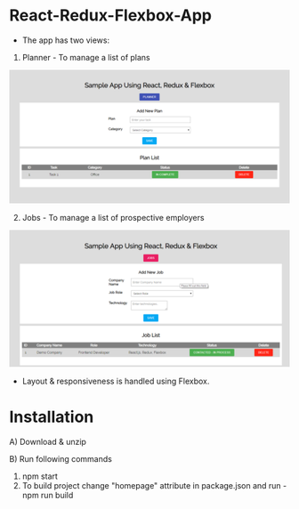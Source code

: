 # React-Redux-Flexbox-App

* The app has two views:

1. Planner - To manage a list of plans

![alt text](https://raw.githubusercontent.com/shwetashah246/React-Redux-Flexbox-App/master/screenshots/planner.png)

2. Jobs - To manage a list of prospective employers

![alt text](https://raw.githubusercontent.com/shwetashah246/React-Redux-Flexbox-App/master/screenshots/jobs.png)

* Layout & responsiveness is handled using Flexbox.

# Installation

A) Download & unzip

B) Run following commands 

1. npm start
2. To build project change "homepage" attribute in package.json and run - npm run build
